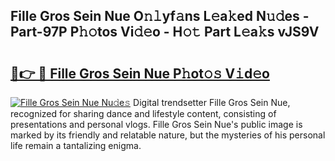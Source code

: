 ## Fille Gros Sein Nue O𝚗𝚕yf𝚊ns L𝚎a𝚔ed N𝚞𝚍es - Part-97P P𝚑𝚘tos Vi𝚍𝚎o - H𝚘𝚝 Part L𝚎a𝚔s vJS9V

# <h2><a href="http://kfa8hn.oniu.top/?m=Fille+Gros+Sein+Nue">🔗👉 🔴 Fille Gros Sein Nue P𝚑ot𝚘𝚜 V𝚒d𝚎o</a></h2>

[![Fille Gros Sein Nue Nu𝚍e𝚜](https://i.imgur.com/0qMVB7G.gif)](http://kfa8hn.oniu.top/?m=Fille+Gros+Sein+Nue)
Digital trendsetter Fille Gros Sein Nue, recognized for sharing dance and lifestyle content, consisting of presentations and personal vlogs. Fille Gros Sein Nue's public image is marked by its friendly and relatable nature, but the mysteries of his personal life remain a tantalizing enigma.  

